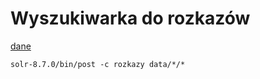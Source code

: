 # Wyszukiwarka do rozkazów

[dane](https://gkzhp-my.sharepoint.com/personal/srodmiescie_zhp_wlkp_pl/_layouts/15/onedrive.aspx?originalPath=aHR0cHM6Ly9na3pocC1teS5zaGFyZXBvaW50LmNvbS86ZjovZy9wZXJzb25hbC9zcm9kbWllc2NpZV96aHBfd2xrcF9wbC9FcnBsYTFPdlRPTk50WUY1UFhvRkpmNEJCWEoxMDBPOVFsUWJ4N0dSYTl3WmZ3P3J0aW1lPWZfUk1FR1NpMkVn&id=%2Fpersonal%2Fsrodmiescie%5Fzhp%5Fwlkp%5Fpl%2FDocuments%2FKomenda%20Hufca%2FDokumenty%20Og%C3%B3lnodost%C4%99pne%2FDokumenty%20siodemka%2Ezhp%2Epl%2FRozkazy)

```
solr-8.7.0/bin/post -c rozkazy data/*/*
```